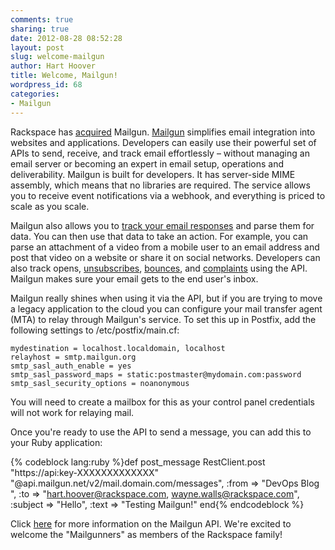 ```yaml
---
comments: true
sharing: true
date: 2012-08-28 08:52:28
layout: post
slug: welcome-mailgun
author: Hart Hoover
title: Welcome, Mailgun!
wordpress_id: 68
categories:
- Mailgun
---
```




Rackspace has [acquired](http://www.rackspace.com/blog/we-are-acquiring-mailgun/) Mailgun. [Mailgun](http://www.mailgun.com/) simplifies email integration into websites and applications. Developers can easily use their powerful set of APIs to send, receive, and track email effortlessly – without managing an email server or becoming an expert in email setup, operations and deliverability. Mailgun is built for developers. It has server-side MIME assembly, which means that no libraries are required. The service allows you to receive event notifications via a webhook, and everything is priced to scale as you scale.
<!-- more -->
Mailgun also allows you to [track your email responses](http://blog.mailgun.net/post/22292787994/tracking-replies-in-mailgun-or-any-other-email) and parse them for data. You can then use that data to take an action. For example, you can parse an attachment of a video from a mobile user to an email address and post that video on a website or share it on social networks. Developers can also track opens, [unsubscribes](http://documentation.mailgun.net/api-unsubscribes.html), [bounces](http://documentation.mailgun.net/api-bounces.html), and [complaints](http://documentation.mailgun.net/api-complaints.html) using the API. Mailgun makes sure your email gets to the end user's inbox.

Mailgun really shines when using it via the API, but if you are trying to move a legacy application to the cloud you can configure your mail transfer agent (MTA) to relay through Mailgun's service. To set this up in Postfix, add the following settings to /etc/postfix/main.cf:

    
    mydestination = localhost.localdomain, localhost
    relayhost = smtp.mailgun.org
    smtp_sasl_auth_enable = yes
    smtp_sasl_password_maps = static:postmaster@mydomain.com:password
    smtp_sasl_security_options = noanonymous


You will need to create a mailbox for this as your control panel credentials will not work for relaying mail.

Once you're ready to use the API to send a message, you can add this to your Ruby application:

{% codeblock lang:ruby %}def post_message
  RestClient.post "https://api:key-XXXXXXXXXXXXX"\
  "@api.mailgun.net/v2/mail.domain.com/messages",
  :from => "DevOps Blog ",
  :to => "hart.hoover@rackspace.com, wayne.walls@rackspace.com",
  :subject => "Hello",
  :text => "Testing Mailgun!"
end{% endcodeblock %}

Click [here](http://documentation.mailgun.net/api-intro.html) for more information on the Mailgun API. We're excited to welcome the "Mailgunners" as members of the Rackspace family!
